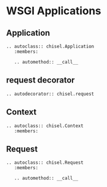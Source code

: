 # WSGI Applications


## Application

~~~ {eval-rst}
.. autoclass:: chisel.Application
   :members:

   .. automethod:: __call__
~~~


## request decorator

~~~ {eval-rst}
.. autodecorator:: chisel.request
~~~


## Context

~~~ {eval-rst}
.. autoclass:: chisel.Context
   :members:
~~~


## Request

~~~ {eval-rst}
.. autoclass:: chisel.Request
   :members:

   .. automethod:: __call__
~~~
